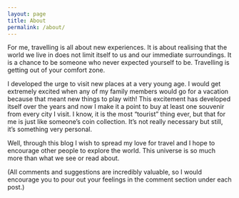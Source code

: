 ```yaml
---
layout: page
title: About
permalink: /about/
---
```

For me, travelling is all about new experiences. It is about realising that the world we live in does not limit itself to us and our immediate surroundings. It is a chance to be someone who never expected yourself to be. Travelling is getting out of your comfort zone. 

I developed the urge to visit new places at a very young age. I would get extremely excited when any of my family members would go for a vacation because that meant new things to play with! This excitement has developed itself over the years and now I make it a point to buy at least one souvenir from every city I visit. I know, it is the most “tourist” thing ever, but that for me is just like someone’s coin collection. It’s not really necessary but still, it’s something very personal. 

Well, through this blog I wish to spread my love for travel and I hope to encourage other people to explore the world. This universe is so much more than what we see or read about. 


(All comments and suggestions are incredibly valuable, so I would encourage you to pour out your feelings in the comment section under each post.)
